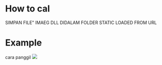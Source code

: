 # How to cal
SIMPAN FILE" IMAEG DLL DIDALAM FOLDER STATIC LOADED FROM URL

# Example
cara panggil
<img src="/static/logo.png">